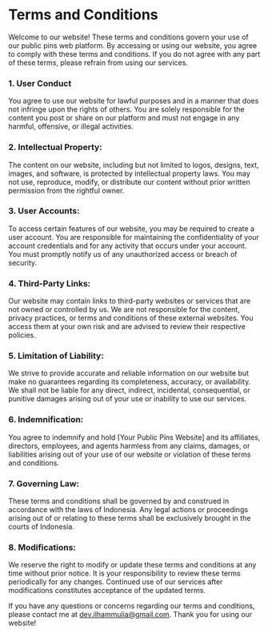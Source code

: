 # Terms and Conditions

Welcome to our website! These terms and conditions govern your use of our public pins web platform. By accessing or using our website, you agree to comply with these terms and conditions. If you do not agree with any part of these terms, please refrain from using our services.

### 1. User Conduct

You agree to use our website for lawful purposes and in a manner that does not infringe upon the rights of others. You are solely responsible for the content you post or share on our platform and must not engage in any harmful, offensive, or illegal activities.

### 2. Intellectual Property:

The content on our website, including but not limited to logos, designs, text, images, and software, is protected by intellectual property laws. You may not use, reproduce, modify, or distribute our content without prior written permission from the rightful owner.

### 3. User Accounts:

To access certain features of our website, you may be required to create a user account. You are responsible for maintaining the confidentiality of your account credentials and for any activity that occurs under your account. You must promptly notify us of any unauthorized access or breach of security.

### 4. Third-Party Links:

Our website may contain links to third-party websites or services that are not owned or controlled by us. We are not responsible for the content, privacy practices, or terms and conditions of these external websites. You access them at your own risk and are advised to review their respective policies.

### 5. Limitation of Liability:

We strive to provide accurate and reliable information on our website but make no guarantees regarding its completeness, accuracy, or availability. We shall not be liable for any direct, indirect, incidental, consequential, or punitive damages arising out of your use or inability to use our services.

### 6. Indemnification:

You agree to indemnify and hold [Your Public Pins Website] and its affiliates, directors, employees, and agents harmless from any claims, damages, or liabilities arising out of your use of our website or violation of these terms and conditions.

### 7. Governing Law:

These terms and conditions shall be governed by and construed in accordance with the laws of Indonesia. Any legal actions or proceedings arising out of or relating to these terms shall be exclusively brought in the courts of Indonesia.

### 8. Modifications:

We reserve the right to modify or update these terms and conditions at any time without prior notice. It is your responsibility to review these terms periodically for any changes. Continued use of our services after modifications constitutes acceptance of the updated terms.

If you have any questions or concerns regarding our terms and conditions, please contact me at dev.ilhammulia@gmail.com. Thank you for using our website!
